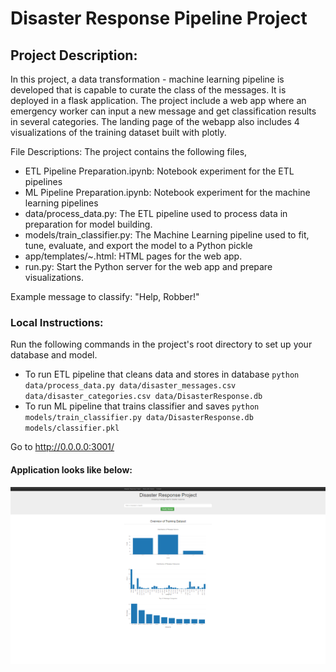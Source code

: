 # Disaster Response Pipeline Project

## Project Description:
In this project, a data transformation - machine learning pipeline is developed that is capable to curate the class of the messages. It is deployed in a flask application. The project include a web app where an emergency worker can input a new message and get classification results in several categories. The landing page of the webapp also includes 4 visualizations of the training dataset built with plotly.

File Descriptions:
The project contains the following files,

- ETL Pipeline Preparation.ipynb: Notebook experiment for the ETL pipelines
- ML Pipeline Preparation.ipynb: Notebook experiment for the machine learning pipelines
- data/process_data.py: The ETL pipeline used to process data in preparation for model building.
- models/train_classifier.py: The Machine Learning pipeline used to fit, tune, evaluate, and export the model to a Python pickle 
- app/templates/~.html: HTML pages for the web app.
- run.py: Start the Python server for the web app and prepare visualizations.
 

Example message to classify: "Help, Robber!"

### Local Instructions:
Run the following commands in the project's root directory to set up your database and model.

 - To run ETL pipeline that cleans data and stores in database
        `python data/process_data.py data/disaster_messages.csv data/disaster_categories.csv data/DisasterResponse.db`
 - To run ML pipeline that trains classifier and saves
        `python models/train_classifier.py data/DisasterResponse.db models/classifier.pkl`

Go to http://0.0.0.0:3001/
#### Application looks like below: 

![image](https://github.com/JishaDSND/Udacity/blob/master/Disaster%20Response%20Pipeline/DRP%20app%20-%20DashBoard.png)
